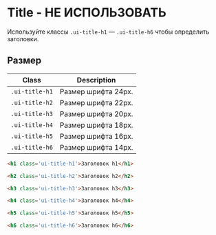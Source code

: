 <!--
docs/deprecated/title|30
-->

# Title - **НЕ ИСПОЛЬЗОВАТЬ**

Используйте классы `.ui-title-h1` — `.ui-title-h6` чтобы определить заголовки.

## Размер

|      Class     |     Description     |
|----------------|---------------------|
| `.ui-title-h1` | Размер шрифта 24px. |
| `.ui-title-h2` | Размер шрифта 22px. |
| `.ui-title-h3` | Размер шрифта 20px. |
| `.ui-title-h4` | Размер шрифта 18px. |
| `.ui-title-h5` | Размер шрифта 16px. |
| `.ui-title-h6` | Размер шрифта 14px. |

``` html
<h1 class='ui-title-h1'>Заголовок h1</h1>

<h2 class='ui-title-h2'>Заголовок h2</h2>

<h3 class='ui-title-h3'>Заголовок h3</h3>

<h4 class='ui-title-h4'>Заголовок h4</h4>

<h5 class='ui-title-h5'>Заголовок h5</h5>

<h6 class='ui-title-h6'>Заголовок h6</h6>
```
